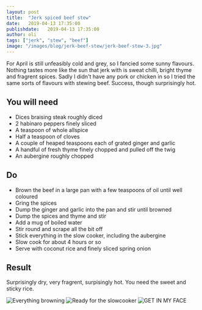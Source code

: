 ```yaml
---
layout: post
title:  "Jerk spiced beef stew"
date:   2019-04-13 17:35:00
publishdate:   2019-04-13 17:35:00
author: oli
tags: ["jerk", "stew", "beef"]
image: "/images/blog/jerk-beef-stew/jerk-beef-stew-3.jpg"
---
```


For April is still unfeasibly cold and grey, so I fancied some sunny flavours.  Nothing tastes more like the sun that jerk with is sweat chilli, bright thyme and fragrent spices.  Sadly I didn't have any pork or chicken in so I tried the same sorts of flavours with stewing beef.  Success, though surprisingly hot.

## You will need

* Dices braising steak roughly diced
* 2 habinaro peppers finely sliced
* A teaspoon of whole allspice
* Half a teaspoon of cloves
* A couple of heaped teaspoons each of grated ginger and garlic
* A handful of fresh thyme finely chopped and pulled off the twig
* An aubergine roughly chopped


## Do

* Brown the beef in a large pan with a few teaspoons of oil until well coloured
* Gring the spices 
* Dump the ginger and garlic into the pan and stir until browned
* Dump the spices and thyme and stir
* Add a mug of boiled water
* Stir round and scrape all the bit off
* Stick everything in the slow cooker, including the aubergine
* Slow cook for about 4 hours or so
* Serve with coconut rice and finely sliced spring onion

## Result

Surprisingly dry, very fragrent, surpisingly hot.  You need the sweet and sticky rice.



![Everything browning](/images/blog/jerk-beef-stew/jerk-beef-stew-1.jpg)
![Ready for the slowcooker](/images/blog/jerk-beef-stew/jerk-beef-stew-2.jpg)
![GET IN MY FACE](/images/blog/jerk-beef-stew/jerk-beef-stew-3.jpg)
